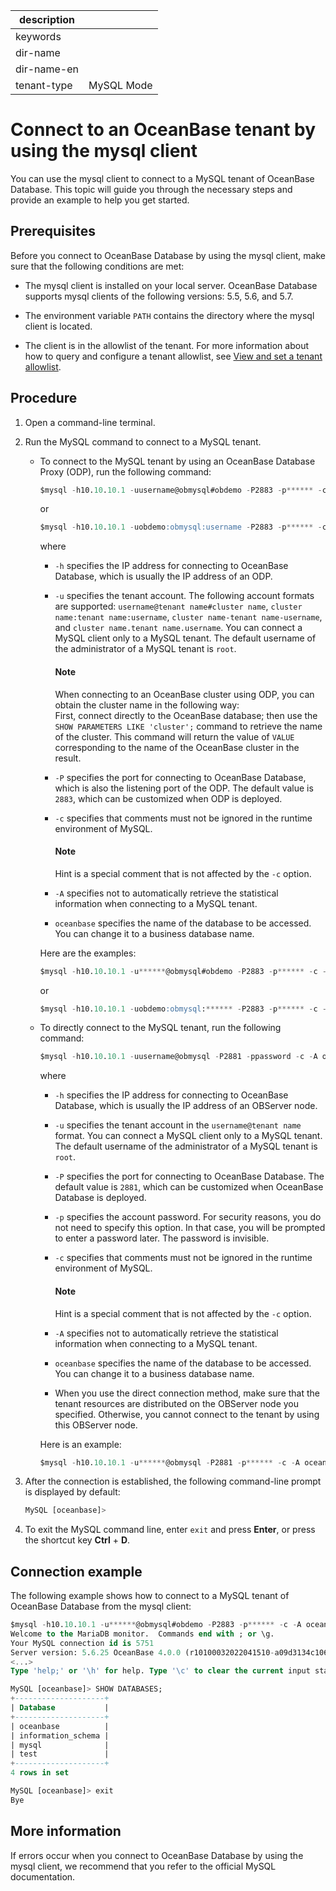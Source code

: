 |description||
|---|---|
|keywords||
|dir-name||
|dir-name-en||
|tenant-type|MySQL Mode|

# Connect to an OceanBase tenant by using the mysql client

You can use the mysql client to connect to a MySQL tenant of OceanBase Database. This topic will guide you through the necessary steps and provide an example to help you get started.

## Prerequisites

Before you connect to OceanBase Database by using the mysql client, make sure that the following conditions are met:

* The mysql client is installed on your local server. OceanBase Database supports mysql clients of the following versions: 5.5, 5.6, and 5.7.

* The environment variable `PATH` contains the directory where the mysql client is located.

* The client is in the allowlist of the tenant. For more information about how to query and configure a tenant allowlist, see [View and set a tenant allowlist](../../../600.manage/200.tenant-management/600.common-tenant-operations/500.view-and-set-whitelist.md).

## Procedure

1. Open a command-line terminal.

2. Run the MySQL command to connect to a MySQL tenant.

   * To connect to the MySQL tenant by using an OceanBase Database Proxy (ODP), run the following command:

      ```sql
      $mysql -h10.10.10.1 -uusername@obmysql#obdemo -P2883 -p****** -c -A oceanbase
      ```

      or

      ```sql
      $mysql -h10.10.10.1 -uobdemo:obmysql:username -P2883 -p****** -c -A oceanbase
      ```

      where

      * `-h` specifies the IP address for connecting to OceanBase Database, which is usually the IP address of an ODP. 

      * `-u` specifies the tenant account. The following account formats are supported: `username@tenant name#cluster name`, `cluster name:tenant name:username`, `cluster name-tenant name-username`, and `cluster name.tenant name.username`. You can connect a MySQL client only to a MySQL tenant. The default username of the administrator of a MySQL tenant is `root`.

         <main id="notice" type='explain'>
           <h4>Note</h4>
           <p>When connecting to an OceanBase cluster using ODP, you can obtain the cluster name in the following way:</br>First, connect directly to the OceanBase database; then use the <code>SHOW PARAMETERS LIKE 'cluster';</code> command to retrieve the name of the cluster. This command will return the value of <code>VALUE</code> corresponding to the name of the OceanBase cluster in the result.</p>
         </main>
      
      * `-P` specifies the port for connecting to OceanBase Database, which is also the listening port of the ODP. The default value is `2883`, which can be customized when ODP is deployed.

      * `-c` specifies that comments must not be ignored in the runtime environment of MySQL.

         <main id="notice" type='explain'>
         <h4>Note</h4>
         <p>Hint is a special comment that is not affected by the <code>-c</code> option.</p>
         </main>

      * `-A` specifies not to automatically retrieve the statistical information when connecting to a MySQL tenant.

      * `oceanbase` specifies the name of the database to be accessed. You can change it to a business database name. 

      Here are the examples:

      ```sql
      $mysql -h10.10.10.1 -u******@obmysql#obdemo -P2883 -p****** -c -A oceanbase
      ```

      or

      ```sql
      $mysql -h10.10.10.1 -uobdemo:obmysql:****** -P2883 -p****** -c -A oceanbase
      ```

   * To directly connect to the MySQL tenant, run the following command:

      ```sql
      $mysql -h10.10.10.1 -uusername@obmysql -P2881 -ppassword -c -A oceanbase
      ```

      where

      * `-h` specifies the IP address for connecting to OceanBase Database, which is usually the IP address of an OBServer node. 

      * `-u` specifies the tenant account in the `username@tenant name` format. You can connect a MySQL client only to a MySQL tenant. The default username of the administrator of a MySQL tenant is `root`.

      * `-P` specifies the port for connecting to OceanBase Database. The default value is `2881`, which can be customized when OceanBase Database is deployed. 

      * `-p` specifies the account password. For security reasons, you do not need to specify this option. In that case, you will be prompted to enter a password later. The password is invisible. 

      * `-c` specifies that comments must not be ignored in the runtime environment of MySQL.

         <main id="notice" type='explain'>
         <h4>Note</h4>
         <p>Hint is a special comment that is not affected by the <code>-c</code> option.</p>
         </main>

      * `-A` specifies not to automatically retrieve the statistical information when connecting to a MySQL tenant.

      * `oceanbase` specifies the name of the database to be accessed. You can change it to a business database name. 

      * When you use the direct connection method, make sure that the tenant resources are distributed on the OBServer node you specified. Otherwise, you cannot connect to the tenant by using this OBServer node.

      Here is an example:

      ```sql
      $mysql -h10.10.10.1 -u******@obmysql -P2881 -p****** -c -A oceanbase
      ```

3. After the connection is established, the following command-line prompt is displayed by default:

   ```sql
   MySQL [oceanbase]>
   ```

4. To exit the MySQL command line, enter `exit` and press **Enter**, or press the shortcut key **Ctrl** + **D**. 

## Connection example

The following example shows how to connect to a MySQL tenant of OceanBase Database from the mysql client:

```sql
$mysql -h10.10.10.1 -u******@obmysql#obdemo -P2883 -p****** -c -A oceanbase
Welcome to the MariaDB monitor.  Commands end with ; or \g.
Your MySQL connection id is 5751
Server version: 5.6.25 OceanBase 4.0.0 (r10100032022041510-a09d3134c10665f03fd56d7f8bdd413b2b771977) (Built Apr 15 2022 02:16:22)
<...>
Type 'help;' or '\h' for help. Type '\c' to clear the current input statement.

MySQL [oceanbase]> SHOW DATABASES;
+--------------------+
| Database           |
+--------------------+
| oceanbase          |
| information_schema |
| mysql              |
| test               |
+--------------------+
4 rows in set

MySQL [oceanbase]> exit
Bye
```

## More information

If errors occur when you connect to OceanBase Database by using the mysql client, we recommend that you refer to the official MySQL documentation.
